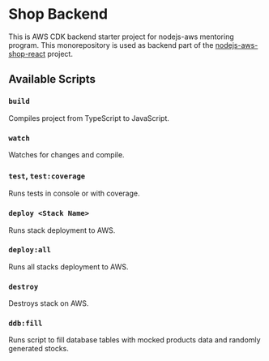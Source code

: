 # Shop Backend

This is AWS CDK backend starter project for nodejs-aws mentoring program. This monorepository is used as backend part of the [nodejs-aws-shop-react](https://github.com/CarphatianSnake/nodejs-aws-shop-react) project.

## Available Scripts

### `build`

Compiles project from TypeScript to JavaScript.

### `watch`

Watches for changes and compile.

### `test`, `test:coverage`

Runs tests in console or with coverage.

### `deploy <Stack Name>`

Runs stack deployment to AWS.

### `deploy:all`

Runs all stacks deployment to AWS.

### `destroy`

Destroys stack on AWS.

### `ddb:fill`

Runs script to fill database tables with mocked products data and randomly generated stocks.

